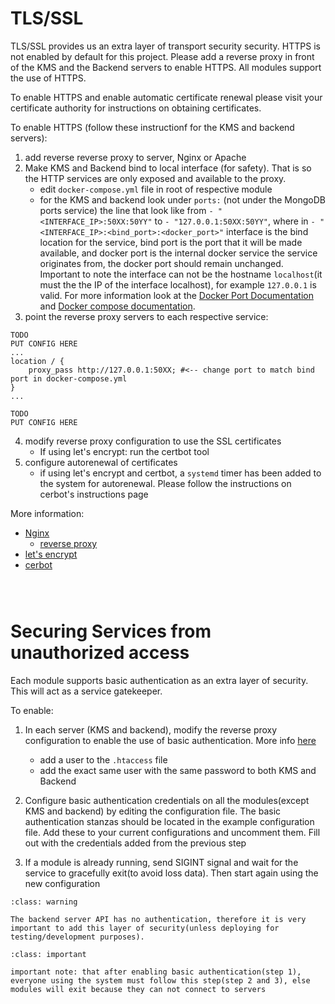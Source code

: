 # TLS/SSL
TLS/SSL provides us an extra layer of transport security security. HTTPS is not enabled by default for this project. Please add a reverse proxy in front of the KMS and the Backend servers to enable HTTPS. All modules support the use of HTTPS.

To enable HTTPS and enable automatic certificate renewal please visit your certificate authority for instructions on obtaining certificates. 

To enable HTTPS (follow these instructionf for the KMS and backend servers):
1. add reverse reverse proxy to server, Nginx or Apache
2. Make KMS and Backend bind to local interface (for safety). That is so the HTTP services are only exposed and available to the proxy.
   - edit `docker-compose.yml` file in root of respective module
   - for the KMS and backend look under `ports:` (not under the MongoDB ports service) the line that look like  from `- "<INTERFACE_IP>:50XX:50YY"` to `- "127.0.0.1:50XX:50YY"`, where in `- "<INTERFACE_IP>:<bind_port>:<docker_port>"` interface is the bind location for the service, bind port is the port that it will be made available, and docker port is the internal docker service the service originates from, the docker port should remain unchanged. Important to note the interface can not be the hostname `localhost`(it must the the IP of the interface localhost), for example `127.0.0.1` is valid. For more information look at the [Docker Port Documentation](https://docs.docker.com/config/containers/container-networking/#published-ports) and [Docker compose documentation](https://docs.docker.com/compose/compose-file/compose-file-v3/#ports).
3. point the reverse proxy servers to each respective service:
```
TODO
PUT CONFIG HERE 
...
location / {
    proxy_pass http://127.0.0.1:50XX; #<-- change port to match bind port in docker-compose.yml
}
...
```
```
TODO
PUT CONFIG HERE 
```
4. modify reverse proxy configuration to use the SSL certificates
   - If using let's encrypt: run the certbot tool
5. configure autorenewal of certificates
   - if using let's encrypt and certbot, a `systemd` timer has been added to the system for autorenewal. Please follow the instructions on cerbot's  instructions page

More information:
- [Nginx](https://docs.nginx.com/nginx/admin-guide/)
  - [reverse proxy](https://docs.nginx.com/nginx/admin-guide/web-server/reverse-proxy/)
- [let's encrypt](https://letsencrypt.org/)
- [cerbot](https://certbot.eff.org/)

```



```

# Securing Services from unauthorized access

Each module supports basic authentication as an extra layer of security. This will act as a service gatekeeper.

To enable:
1. In each server (KMS and backend), modify the reverse proxy configuration to enable the use of basic authentication. More info [here](https://docs.nginx.com/nginx/admin-guide/security-controls/configuring-http-basic-authentication/)
   - add a user to the `.htaccess` file
   - add the exact same user with the same password to both KMS and Backend
2. Configure basic authentication credentials on all the modules(except KMS and backend) by editing the configuration file. The basic authentication stanzas should be located in the example configuration file. Add these to your current configurations and uncomment them. Fill out with the credentials added from the previous step
   
3. If a module is already running, send SIGINT signal and wait for the service to gracefully exit(to avoid loss data). Then start again using the new configuration




```{admonition} Warning
:class: warning

The backend server API has no authentication, therefore it is very important to add this layer of security(unless deploying for testing/development purposes).
```

```{admonition} Must configure modules after enabling
:class: important

important note: that after enabling basic authentication(step 1), everyone using the system must follow this step(step 2 and 3), else modules will exit because they can not connect to servers
```


